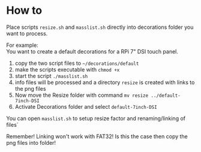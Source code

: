 # How to

Place scripts `resize.sh` and `masslist.sh` directly into decorations folder you want to process.

For example: \
You want to create a default decorations for a RPi 7" DSI touch panel.
1. copy the two script files to `~/decorations/default`
2. make the scripts executable with `chmod +x`
3. start the script `./masslist.sh`
4. info files will be processed and a directory `resize` is created with links to the png files
5. Now move the Resize folder with command `mv resize ../default-7inch-DSI`
6. Activate Decorations folder and select `default-7inch-DSI`

You can open `masslist.sh` to setup resize factor and renaming/linking of files`

Remember! Linking won't work with FAT32!
Is this the case then copy the png files into folder!
